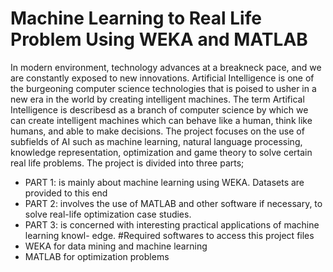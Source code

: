 # Machine Learning to Real Life Problem Using WEKA and MATLAB

In modern environment, technology advances at a breakneck pace, and we are constantly exposed to new innovations.
Artificial Intelligence is one of the burgeoning computer science technologies that is poised to usher in a new era in the world by creating intelligent machines. The term Artifical Intelligence is describesd as a branch of computer science by which we can create intelligent machines which can behave like a human, think like humans, and able to make decisions. The project focuses on the use of subfields of AI such as machine learning, natural language processing, knowledge representation, optimization
and game theory to solve certain real life problems. The project is divided into three parts;
* PART 1: is mainly about machine learning using WEKA. Datasets are provided to this
end
* PART 2: involves the use of MATLAB and other software if necessary, to solve real-life
optimization case studies.
* PART 3: is concerned with interesting practical applications of machine learning knowl-
edge. 
#Required softwares to access this project files
* WEKA for data mining and machine learning
* MATLAB for optimization problems 
